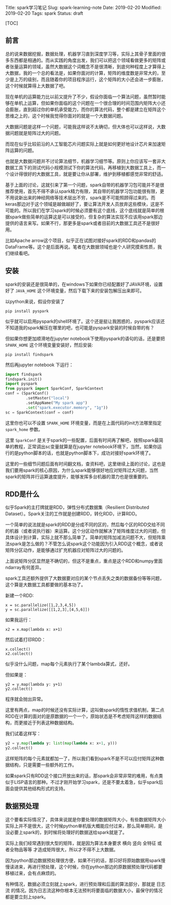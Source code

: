 Title: spark学习笔记
Slug: spark-learning-note
Date: 2019-02-20
Modified: 2019-02-20
Tags: spark
Status: draft

[TOC]

## 前言

总的说来数据挖掘，数据处理，机器学习直到深度学习等，实际上其骨子里面的很多东西都是相通的。而从实践的角度出发，我们可以把这个领域看做更多的矩阵或者张量运算的领域，虽然大数据这个词概念不是很清晰，到底何种程度上才算得上大数据，我的一个总的看法是，如果你面对的计算，矩阵的维度数是非常大的，至少是上万的级别，而且随着你的项目程序运行，这个矩阵的大小还会进一步膨胀，这个时候就算得上大数据了吧。

现在单机的运算能力比以前又提升了不少，假设你面临一个算法问题，虽然暂时能够在单机上运算，但如果你面临的这个问题在一个很合理的时间范围内矩阵大小还会膨胀，直到超过你的单机承受能力，而你的算法代码，整个都是建立在矩阵这个思维之上的，这个时候我觉得你面对的就是一个大数据问题。

大数据问题是这样一个问题，可能我这样说不太确切，但大体也可以这样说，大数据问题就是矩阵过大的问题。

而现在似乎比较前沿的人工智能芯片问题实际上就是如何更好地设计芯片来加速矩阵运算的问题。

也就是大数据问题并不讨论算法细节，机器学习细节等。原则上你应该写一套非大数据工具下的测试代码小规模测试下你的算法代码，再移植到大数据工具上，而一个设计得很好的大数据工具，就是要让你从部署，维护到移植都感觉非常的舒适。

基于上面的讨论，这就引来了第一个问题，spark自带的机器学习包可能并不是很推荐使用，首先不得不承认spark精力有限，其自带的机器学习包功能很有限，更不用说新出来的神经网络等技术层出不穷，spark是不可能照顾得过来的。而keras那边对于这个领域是越做越好了，要让算法开发人员放弃这些模块，这是不可能的。所以我们在学习spark的时候必须要有这个底线，这个底线就是简单的根据spark做些简单的运算这是可以接受的，但复杂的算法实现不应该用spark那边提供的语言来写。如果不行，那更多是spark或者目前的大数据工具还不是很好用。

比如Apache arrow这个项目，似乎正在试图对接好spark的RDD和pandas的DataFrame等。这个是后面再说。笔者在大数据领域也是个人研究摸索性质，我们继续看吧。



## 安装

spark的安装还是很简单的，在windows下如果你已经配置好了JAVA环境，设置好了 `JAVA_HOME` 这个环境变量，然后下载下来的安装包解压出来即可。

以python来说，假设你安装了 

```
pip install pyspark
```

似乎就可以启用pyspark的shell环境了。这个还是挺让我困惑的，pyspark应该还不知道我的spark解压在哪里的吧，也可能是pyspark安装的时候自带的有？

但如果你想更加顺滑地在jupyter notebook下使用pyspark的语句的话，还是要把 `SPARK_HOME` 这个环境变量安装好，然后安装: 

```
pip install findspark
```

然后再jupyter notebook 下运行：

```python
import findspark
findspark.init()
import pyspark
from pyspark import SparkConf, SparkContext
conf = (SparkConf()
         .setMaster("local")
         .setAppName("My spark app")
         .set("spark.executor.memory", "1g"))
sc = SparkContext(conf = conf)
```

这里你也可以不设置 `SPARK_HOME` 环境变量，而是在上面代码的init方法哪里指定 `spark_home` 参数。

这里 `SparkConf` 是关于spark的一些配置，后面有时间再了解吧，按照spark最简单的教程，正常调出sc变量就算是在jupyter notebook环境下，当然，如果你运行的是python脚本的话，也就是python脚本下，成功对接好spark环境了。

这里的一些细节问题后面有时间翻文档，查资料吧，这里继续上面的讨论，这也是我们要用spark的核心原因，为什么spark能够很好地应对矩阵过大问题，当然spark的矩阵并行运算速度提升，能够发挥多台机器的潜力也是很重要的。

## RDD是什么

似乎Spark的主打牌就是RDD，弹性分布式数据集（Resilient Distributed Dataset）。Spark关注的工作就是创建RDD，转化RDD，计算RDD。

一个简单的说法就是spark的RDD是分成不同的区的，然后每个区的RDD交给不同的机器（或者说执行器）来运算。这个分区动作就解决了矩阵维度过大的问题，但具体设计到计算，实际上就不那么简单了。简单的矩阵加减法问题不大，但矩阵乘法spark是怎么做的？不管怎么说spark这个功能因为引入RDD这个概念，或者说矩阵分区动作，是能够通过扩充机器应对矩阵过大的问题的。

上面说矩阵分区显然是不确切的，但这不是重点，重点是这个RDD和numpy里面ndarray有何差异。

spark工具还额外提供了大数据要对应的某个节点丢失之类的数据备份等等问题，这个算是大数据工具都要做的基本功了。

新建一个RDD:

```
x = sc.parallelize([1,2,3,4,5])
y = sc.parallelize([[1,2,3],[4,5,6]])
```

如果我运行：

```
x2 = x.map(lambda x: x+1)
```

然后试着打印RDD：

```
x.collect()
x2.collect()
```

似乎没什么问题，map每个元素执行了某个lambda算式，还好。

但如果是：

```
y2 = y.map(lambda y: y+1)
y2.collect()
```

程序就会抛出异常。

这里有两点，map的时候还没有实际计算，这叫做spark的惰性求值机制，第二点RDD在计算的面对的是原数据的一个一个，原始状态是不考虑矩阵这样的数据结构，而更接近于列表这种数据结构。

我们试着这样写：

```python
y2 = y.map(lambda y: list(map(lambda x: x+1, y)))
y2.collect()
```

这样矩阵的每个元素就都加一了，所以我们看到spark不是不可以应付矩阵这种数据结构，只是需要一些额外的工作。

如果spark只有RDD这个接口开放出来的话，那spark会非常非常的难用，有点类似于LISP语言的那种。不过才刚开始学习spark，还是不要太着急，似乎spark后面会提供其他结构形式的支持。



## 数据预处理

这个要看实际情况了，具体来说就是你要处理的数据矩阵大小，有些数据矩阵大小实际上并不是很大，这个时候python单机版大概能应付过来，那么简单期间，是没必要上spark的，到时候将处理好的数据送给spark就是了。

实际上我们经常遇到很大型的矩阵，就是因为算法本身要求 横向 竖向 全特征 或者全物品等等 才造成矩阵很大，所以才不得不上大数据。

因为python那边数据预处理很方便，如果不行的话，那只好将原始数据用spark慢慢读进来，再进行预处理，这个时候，你在python那边的原数据预处理代码都要移植过来，会有点麻烦的。

有种情况，数据必须立刻就上spark，进行预处理和后面的算法部分，那就是 日志流 的情况。因为日志流这种你根本无法预判将要面临的数据大小，最保守的情况都是要立刻上spark。

